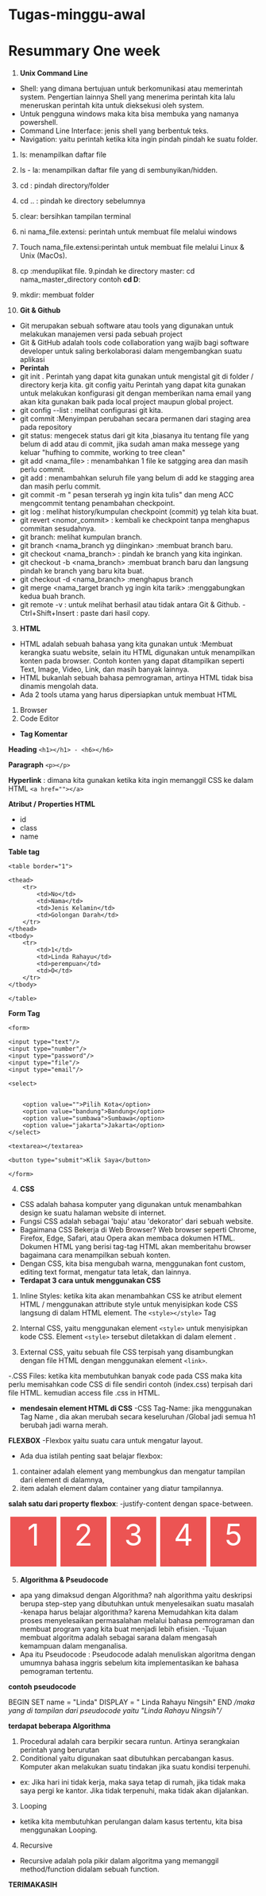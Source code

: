 # Tugas-minggu-awal 
 # Resummary One week
1. **Unix Command Line**
- Shell: yang dimana bertujuan untuk berkomunikasi atau memerintah system. Pengertian lainnya Shell yang menerima perintah kita lalu meneruskan perintah kita untuk dieksekusi oleh system.
- Untuk pengguna windows maka kita bisa membuka yang namanya powershell.
- Command Line Interface: jenis shell yang berbentuk teks.
- Navigation: yaitu perintah ketika kita ingin pindah pindah ke suatu folder.
1.  ls: menampilkan daftar file
2.  ls - la: menampilkan daftar file yang di sembunyikan/hidden.
3. cd : pindah directory/folder
4. cd .. : pindah ke directory sebelumnya
5. clear: bersihkan tampilan terminal
6. ni nama_file.extensi: perintah untuk membuat file melalui windows
7. Touch nama_file.extensi:perintah untuk membuat file melalui Linux & Unix (MacOs).
8. cp :menduplikat file.
9.pindah ke directory master: cd nama_master_directory contoh **cd D**:
10.  mkdir: membuat folder

2. **Git & Github**
- Git merupakan sebuah software atau tools yang digunakan untuk melakukan manajemen versi pada sebuah project
- Git & GitHub adalah tools code collaboration yang wajib bagi software developer untuk saling berkolaborasi dalam mengembangkan suatu aplikasi
- **Perintah**
-  git init . Perintah yang dapat kita gunakan untuk mengistal git di folder / directory kerja kita.
git config yaitu Perintah yang dapat kita gunakan untuk melakukan konfigurasi git dengan memberikan nama email yang akan kita gunakan baik pada local project maupun global project.
- git config --list : melihat configurasi git kita.
- git commit :Menyimpan perubahan secara permanen dari staging area pada repository
- git status: mengecek status dari git kita ,biasanya itu tentang file yang belum di add atau di commit, jika sudah aman maka messege yang keluar "hufhing to commite, working to tree clean"
- git add <nama_file> : menambahkan 1 file ke satgging area dan masih perlu commit.
- git add : menambahkan seluruh file yang belum di add ke stagging area dan masih perlu commit.
- git commit -m " pesan terserah yg ingin kita tulis" dan meng ACC mengcommit tentang penambahan checkpoint.
- git log : melihat history/kumpulan checkpoint (commit) yg telah kita buat.
- git revert <nomor_commit> : kembali ke checkpoint tanpa menghapus commitan sesudahnya.
- git branch: melihat kumpulan branch.
- git branch <nama_branch yg diinginkan> :membuat branch baru.
- git checkout <nama_branch> :  pindah ke branch yang kita inginkan.
- git checkout -b <nama_branch> :membuat branch baru dan langsung pindah ke branch yang baru kita buat.
- git checkout -d <nama_branch> :menghapus branch
- git merge <nama_target branch yg ingin kita tarik> :menggabungkan kedua buah branch.
- git remote -v : untuk melihat berhasil atau tidak antara Git & Github.
-Ctrl+Shift+Insert : paste dari hasil copy.
 
3. **HTML**
- HTML adalah sebuah bahasa yang kita gunakan untuk :Membuat kerangka suatu website, selain itu HTML digunakan untuk menampilkan konten pada browser. Contoh konten yang dapat ditampilkan seperti Text, Image, Video, Link, dan masih banyak lainnya.
- HTML bukanlah sebuah bahasa pemrograman, artinya HTML tidak bisa dinamis mengolah data.
- Ada 2 tools utama yang harus dipersiapkan untuk membuat HTML
1. Browser
2. Code Editor
- **Tag Komentar**
<!-- Area Content -->

**Heading**
```<h1></h1> - <h6></h6>```

**Paragraph** ```<p></p>```

**Hyperlink** : dimana kita gunakan ketika kita ingin memanggil CSS ke dalam HTML
```<a href=""></a>```

**Atribut / Properties HTML**
- id
- class
- name

**Table tag**

```<table border="1">```

    <thead>
        <tr>
            <td>No</td>
            <td>Nama</td>
            <td>Jenis Kelamin</td>
            <td>Golongan Darah</td>
        </tr>
    </thead>
    <tbody>
        <tr>
            <td>1</td>
            <td>Linda Rahayu</td>
            <td>perempuan</td>
            <td>O</td>
        </tr>
    </tbody>
```</table>```

**Form Tag**
 
```<form>```


    <input type="text"/>
    <input type="number"/>
    <input type="password"/>
    <input type="file"/>
    <input type="email"/>

    <select>


        <option value="">Pilih Kota</option>
        <option value="bandung">Bandung</option>
        <option value="sumbawa">Sumbawa</option>
        <option value="jakarta">Jakarta</option>
    </select>
    
    <textarea></textarea>

    <button type="submit">Klik Saya</button>
```</form>```

4. **CSS**
- CSS adalah bahasa komputer yang digunakan untuk menambahkan design ke suatu halaman website di internet.
- Fungsi CSS adalah sebagai 'baju' atau 'dekorator' dari sebuah website.
- Bagaimana CSS Bekerja di Web Browser?
Web browser seperti Chrome, Firefox, Edge, Safari, atau Opera akan membaca dokumen HTML. Dokumen HTML yang berisi tag-tag HTML akan memberitahu browser bagaimana cara menampilkan sebuah konten.
- Dengan CSS, kita bisa mengubah warna, menggunakan font custom, editing text format, mengatur tata letak, dan lainnya.
- **Terdapat 3 cara untuk menggunakan CSS**
1. Inline Styles: ketika kita akan menambahkan CSS ke atribut element HTML / menggunakan attribute style untuk menyisipkan kode CSS langsung di dalam HTML element. The ```<style></style>``` Tag

2. Internal CSS, yaitu menggunakan element ```<style>``` untuk menyisipkan kode CSS. Element ```<style>``` tersebut diletakkan di dalam element .

3. External CSS, yaitu sebuah file CSS terpisah yang disambungkan dengan file HTML dengan menggunakan element ```<link>```.

-.CSS Files: ketika kita membutuhkan banyak code pada CSS maka kita perlu memisahkan code CSS di file sendiri contoh (index.css) terpisah dari file HTML. kemudian access file .css in HTML.
- **mendesain element HTML di CSS**
-CSS Tag-Name:
jika menggunakan Tag Name , dia akan merubah secara keseluruhan /Global jadi semua h1 berubah jadi warna merah.

**FLEXBOX**
-Flexbox yaitu suatu cara untuk mengatur layout.
- Ada dua istilah penting saat belajar flexbox:
1. container adalah element yang membungkus dan mengatur tampilan dari element di dalamnya,
2. item adalah element dalam container yang diatur tampilannya.

 **salah satu dari property flexbox**: -justify-content dengan space-between.

 <head>
	<style>
		#flex-container {
			display: flex;
			flex-direction:row;
		}
		.flex-item {
			flex-basis: 100%;
			height: 100px;
			margin: 4px;
			background: #ec5453;
			font-size: 60px;
			color: white;
			text-align: center;
		}
	</style>
</head>

<body>
	<div id="flex-container">
		<div class="flex-item">1</div>
		<div class="flex-item">2</div>
		<div class="flex-item">3</div>
    <!-- jika ingin menambah flexbox lagi maka tinggal di tambah angka selanjutnya-->
    <div class="flex-item">4</div>
    <div class="flex-item">5</div>
	
  </div>
</body>

5. **Algorithma & Pseudocode**
- apa yang dimaksud dengan Algorithma? nah algorithma yaitu deskripsi berupa step-step yang dibutuhkan untuk menyelesaikan suatu masalah
-kenapa harus belajar algorithma? karena Memudahkan kita dalam proses menyelesaikan permasalahan melalui bahasa pemrograman dan membuat program yang kita buat menjadi lebih efisien.
-Tujuan membuat algoritma adalah sebagai sarana dalam mengasah kemampuan dalam menganalisa.
- Apa itu Pseudocode : Pseudocode adalah menuliskan algoritma dengan umumnya bahasa inggris sebelum kita implementasikan ke bahasa pemograman tertentu.

**contoh pseudocode**

BEGIN 
SET name = "Linda"
DISPLAY = " Linda Rahayu Ningsih"
END
*/maka yang di tampilan dari pseudocode yaitu "Linda Rahayu Ningsih"/*

**terdapat beberapa Algorithma**

1. Procedural 
adalah cara berpikir secara runtun. Artinya serangkaian perintah yang berurutan
2. Conditional 
yaitu digunakan saat dibutuhkan percabangan kasus. Komputer akan melakukan suatu tindakan jika suatu kondisi terpenuhi. 
- ex: Jika hari ini tidak kerja, maka saya tetap di rumah, jika tidak maka saya pergi ke kantor.
Jika tidak terpenuhi, maka tidak akan dijalankan.
3. Looping
- ketika kita membutuhkan perulangan dalam kasus tertentu, kita bisa menggunakan Looping.
4. Recursive
- Recursive adalah pola pikir dalam algoritma yang memanggil method/function didalam sebuah function.

**TERIMAKASIH**




